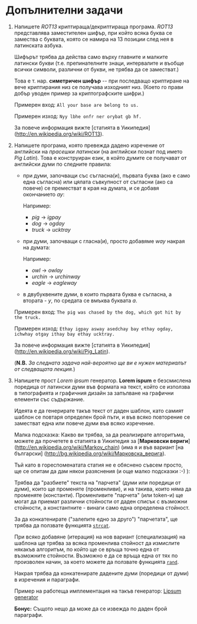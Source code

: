 Допълнителни задачи
===================

1. Напишете *ROT13* криптираща/декриптираща програма.
   *ROT13* представлява заместителен шифър, при който всяка буква се замества
   с буквата, която се намира на 13 позиции след нея в латинската азбука.
   
   Шифърът трябва да действа само върху главните и малките латински букви (т.е.
   препинателните знаци, интервалите и въобще всички символи, различни от
   букви, не трябва да се заместват.)

   Това е т. нар. **симетричен шифър** -- при последващо криптиране на вече
   криптирания низ се получава изходният низ.
   (Което го прави добър уводен пример за криптографските шифри.)
   
   Примерен вход: `All your base are belong to us.`

   Примерен изход: `Nyy lbhe onfr ner orybat gb hf.`

   За повече информация вижте [статията в Уикипедия]
   (http://en.wikipedia.org/wiki/ROT13).



2. Напишете програма, която превежда дадено изречение от английски на
   *прасешки латински* (на английски познат под името *Pig Latin*). Това е
   конструиран език, в който думите се получават от английски думи по следните
   правила:


   * при думи, започващи със съгласна(и), първата буква
     (ако е само една съгласна)
     или цялата съвкупност от съгласни (ако са повече) се преместват в края на
     думата, и се добавя окончанието *ay*:

     Например:

     - *pig*   -> *igpay*
     - *dog*   -> *ogday*
     - *truck* -> *ucktray*


   * при думи, започващи с гласна(и), просто добавяме *way* накрая на думата:

     Например:
     
     - *owl*    -> *owlay*
     - *urchin* -> *urchinway*
     - *eagle*  -> *eagleway*


   * в двубуквените думи, в които първата буква е съгласна, а втората - *y*,
     по средата се вмъква буквата *a*.

   Примерен вход: `The pig was chased by the dog, which got hit by the truck.`

   Примерен изход: `Ethay igpay asway asedchay bay ethay ogday, ichwhay otgay
   ithay bay ethay ucktray.`

   За повече информация вижте [статията в Уикипедия]
   (http://en.wikipedia.org/wiki/Pig_Latin).



   (**N.B.** *За следната задача най-вероятно ще ви е нужен материалът от
   следващата лекция.*)

3. Напишете прост *Lorem ipsum* генератор.
   **Lorem ispum** е безсмислена поредица от латински думи във формата на текст,
   който се използва в типографията и графичния дизайн за запълване на графични
   елементи със съдържание.

   Идеята е да генерирате такъв текст от даден шаблон, като самият шаблон се
   повтаря определен брой пъти, и във всяко повторение се заместват една или
   повече думи във всяко изречение.

   Малка подсказка: Какво ви трябва, за да реализирате алгоритъма, можете да
   прочетете в статията в Уикипедия за [**Марковски вериги**]
   (http://en.wikipedia.org/wiki/Markov_chain) (има я и във вариант
   [на български]
   (http://bg.wikipedia.org/wiki/Марковска_верига).
   
   Тъй като в гореспоменатата статия не е обяснено съвсем просто, ще се опитам
   да дам някои разяснения (и още малко подсказки :-) ):
   
   Трябва да "разбиете" текста на "парчета" (думи или поредици от думи), които ще
   променяте (променливи), и на такива, които няма да променяте (константи).
   Променливите "парчета" (или token-и) ще могат да приемат различни стойности
   от даден списък с възможни стойности, а константните - винаги само една
   определена стойност.
   
   За да конкатенирате  ("залепите едно за друго") "парчетата",
   ще трябва да ползвате функцията
   [`strcat`](http://www.cplusplus.com/reference/cstring/strcat/).
   
   При всяко добавяне (итерация) на нов вариант (специализация) на шаблона ще
   трябва за всяка променлива стойност да измислите някакъв алгоритъм, по който
   ще се връща точно една от възможните стойности.
   Възможно е да се връща една от тях по произволен начин, за което можете да
   ползвате функцията
   [`rand`](http://www.cplusplus.com/reference/cstdlib/rand/).
   
   Накрая трябва да конкатенирате дадените думи (поредици от думи) в изречения
   и параграфи.
   
   Пример на работеща имплементация на такъв генератор:
   [Lipsum generator](http://bg.lipsum.com/)
   
   **Бонус:** Същото нещо да може да се извежда по даден брой параграфи.
